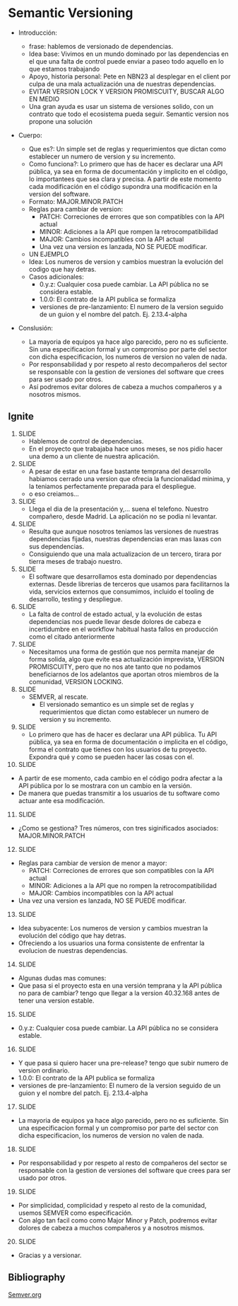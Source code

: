 # Semantic Versioning

  - Introducción:
    - frase: hablemos de versionado de dependencias.
    - Idea base: Vivimos en un mundo dominado por las dependencias en el que una falta
      de control puede enviar a paseo todo aquello en lo que estamos trabajando
    - Apoyo, historia personal: Pete en NBN23 al desplegar en el client por culpa de una mala actualización una de nuestras dependencias.
    - EVITAR VERSION LOCK Y VERSION PROMISCUITY, BUSCAR ALGO EN MEDIO
    - Una gran ayuda es usar un sistema de versiones solido, con un contrato que todo el ecosistema pueda seguir. Semantic version nos propone una solución

  - Cuerpo:
    - Que es?: Un simple set de reglas y requerimientos que dictan como establecer un numero de version y su incremento.
    - Como funciona?: Lo primero que has de hacer es declarar una API pública, ya sea en forma de documentación y implicito en el código, lo importantees que sea clara y precisa. A partir de este momento cada modificación en el código supondra una modificación en la version del software.
    - Formato: MAJOR.MINOR.PATCH
    - Reglas para cambiar de version:
      - PATCH: Correciones de errores que son compatibles con la API actual
      - MINOR: Adiciones a la API que rompen la retrocompatibilidad
      - MAJOR: Cambios incompatibles con la API actual
      - Una vez una version es lanzada, NO SE PUEDE modificar.
    - UN EJEMPLO
    - Idea: Los numeros de version y cambios muestran la evolución del codigo que hay detras.
    - Casos adicionales:
      - 0.y.z: Cualquier cosa puede cambiar. La API pública no se considera estable.
      - 1.0.0: El contrato de la API publica se formaliza
      - versiones de pre-lanzamiento: El numero de la version seguido de un guion y el nombre del patch. Ej. 2.13.4-alpha

  - Conslusión:
    - La mayoria de equipos ya hace algo parecido, pero no es suficiente. Sin una especificacion formal y un compromiso por parte del sector con dicha especificacion, los numeros de version no valen de nada.
    - Por responsabilidad y por respeto al resto decompañeros del sector se responsable con la gestion de versiones del software que crees para ser usado por otros.
    - Así podremos evitar dolores de cabeza a muchos compañeros y a nosotros mismos.

## Ignite

1. SLIDE
   - Hablemos de control de dependencias.
   - En el proyecto que trabajaba hace unos meses, se nos pidio hacer una demo a un cliente de nuestra aplicación.
2. SLIDE
   - A pesar de estar en una fase bastante temprana del desarrollo habiamos cerrado una version que ofrecia la funcionalidad minima, y la teniamos perfectamente preparada para el despliegue.
   - o eso creiamos...
3. SLIDE
   - Llega el dia de la presentación y,... suena el telefono. Nuestro compañero, desde Madrid. La aplicación no se podia ni levantar.
4. SLIDE
   - Resulta que aunque nosotros teniamos las versiones de nuestras dependencias fijadas, nuestras dependencias eran mas laxas con sus dependencias.
   - Consiguiendo que una mala actualizacion de un tercero, tirara por tierra meses de trabajo nuestro.
5. SLIDE
   - El software que desarrollamos esta dominado por dependencias externas. Desde librerias de terceros que usamos para facilitarnos la vida, servicios externos que consumimos, incluido el tooling de desarrollo, testing y despliegue.
6. SLIDE
   - La falta de control de estado actual, y la evolución de estas dependencias nos puede llevar desde dolores de cabeza e incertidumbre en el workflow habitual hasta fallos en producción como el citado anteriormente
7. SLIDE
   - Necesitamos una forma de gestión que nos permita manejar de forma solida, algo que evite esa actualización imprevista, VERSION PROMISCUITY, pero que no nos ate tanto que no podamos beneficiarnos de los adelantos que aportan otros miembros de la comunidad, VERSION LOCKING.
8. SLIDE
   - SEMVER, al rescate.
	 - El versionado semantico es un simple set de reglas y requerimientos que dictan como establecer un numero de version y su incremento.
9. SLIDE
   - Lo primero que has de hacer es declarar una API pública. Tu API pública, ya sea en forma de documentación o implicita en el código, forma el contrato que tienes con los usuarios de tu proyecto. Expondra qué y como se pueden hacer las cosas con el.
10. SLIDE
   - A partir de ese momento, cada cambio en el código podra afectar a la API pública por lo se mostrara con un cambio en la versión.
   - De manera que puedas transmitir a los usuarios de tu software como actuar ante esa modificación.
11. SLIDE
   - ¿Como se gestiona? Tres números, con tres siginificados asociados: MAJOR.MINOR.PATCH
12. SLIDE
   - Reglas para cambiar de version de menor a mayor:
      - PATCH: Correciones de errores que son compatibles con la API actual
      - MINOR: Adiciones a la API que no rompen la retrocompatibilidad
      - MAJOR: Cambios incompatibles con la API actual
   - Una vez una version es lanzada, NO SE PUEDE modificar.
13. SLIDE
   - Idea subyacente: Los numeros de version y cambios muestran la evolución del código que hay detras.
   - Ofreciendo a los usuarios una forma consistente de enfrentar la evolucion de nuestras dependencias.
14. SLIDE
   - Algunas dudas mas comunes:
   - Que pasa si el proyecto esta en una versión temprana y la API pública no para de cambiar? tengo que llegar a la version 40.32.168 antes de tener una version estable.
15. SLIDE
   - 0.y.z: Cualquier cosa puede cambiar. La API pública no se considera estable.
16. SLIDE
   - Y que pasa si quiero hacer una pre-release? tengo que subir numero de version ordinario.
   - 1.0.0: El contrato de la API publica se formaliza
   - versiones de pre-lanzamiento: El numero de la version seguido de un guion y el nombre del patch. Ej. 2.13.4-alpha
17. SLIDE
   - La mayoria de equipos ya hace algo parecido, pero no es suficiente. Sin una especificacion formal y un compromiso por parte del sector con dicha especificacion, los numeros de version no valen de nada.
18. SLIDE
   - Por responsabilidad y por respeto al resto de compañeros del sector se responsable con la gestion de versiones del software que crees para ser usado por otros.
19. SLIDE
   - Por simplicidad, complicidad y respeto al resto de la comunidad, usemos SEMVER como especificación.
   - Con algo tan facil como como Major Minor y Patch, podremos evitar dolores de cabeza a muchos compañeros y a nosotros mismos.
20. SLIDE
   - Gracias y a versionar.

## Bibliography
[Semver.org](http://semver.org/)
